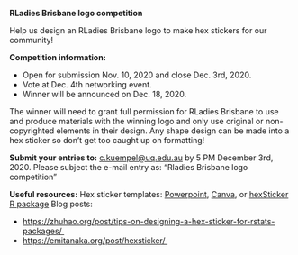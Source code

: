**RLadies Brisbane logo competition**

Help us design an RLadies Brisbane logo to make hex stickers for our community!

**Competition information:**

- Open for submission Nov. 10, 2020 and close Dec. 3rd, 2020. 
- Vote at Dec. 4th networking event. 
- Winner will be announced on Dec. 18, 2020. 

The winner will need to grant full permission for RLadies Brisbane to use and produce materials with the winning logo and only use original or non-copyrighted elements in their design. Any shape design can be made into a hex sticker so don’t get too caught up on formatting!

**Submit your entries to:** c.kuempel@uq.edu.au by 5 PM December 3rd, 2020. 
Please subject the e-mail entry as: “Rladies Brisbane logo competition”

**Useful resources:**
Hex sticker templates: [Powerpoint](http://google.com), [Canva](https://www.canva.com/), or [hexSticker R package](https://github.com/GuangchuangYu/hexSticker)
Blog posts: 
- https://zhuhao.org/post/tips-on-designing-a-hex-sticker-for-rstats-packages/ 
- https://emitanaka.org/post/hexsticker/ 

